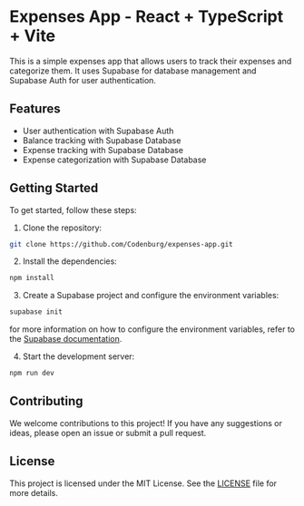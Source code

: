 # Expenses App - React + TypeScript + Vite
This is a simple expenses app that allows users to track their expenses and categorize them. It uses Supabase for database management and Supabase Auth for user authentication.

## Features
- User authentication with Supabase Auth
- Balance tracking with Supabase Database
- Expense tracking with Supabase Database
- Expense categorization with Supabase Database


## Getting Started
To get started, follow these steps:

1. Clone the repository:
```bash
git clone https://github.com/Codenburg/expenses-app.git
```

2. Install the dependencies:
```bash
npm install
```

3. Create a Supabase project and configure the environment variables:
```bash
supabase init
```
for more information on how to configure the environment variables, refer to the [Supabase documentation](https://supabase.com/docs/guides/cli/getting-started).

4. Start the development server:
```bash
npm run dev
```

## Contributing
We welcome contributions to this project! If you have any suggestions or ideas, please open an issue or submit a pull request.

## License
This project is licensed under the MIT License. See the [LICENSE](LICENSE) file for more details.

